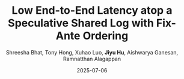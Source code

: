---
title: "Low End-to-End Latency atop a Speculative Shared Log with Fix-Ante Ordering"
collection: publications
link: https://dassl-uiuc.github.io/pdfs/papers/speclog.pdf
author:  "Shreesha Bhat,  Tony Hong,  Xuhao Luo,  **Jiyu Hu**,  Aishwarya Ganesan,  Ramnatthan Alagappan"
date: 2025-07-06
venue: "Proceedings of the 19th USENIX Conference on Operating Systems Design and Implementation, <b>OSDI '25</b>"
citation: ' Shreesha Bhat,  Tony Hong,  Xuhao Luo,  Jiyu Hu,  Aishwarya Ganesan,  Ramnatthan Alagappan, &quot;Low End-to-End Latency atop a Speculative Shared Log with Fix-Ante Ordering.&quot; Proceedings of the 19th USENIX Conference on Operating Systems Design and Implementation, OSDI &amp;apos;25, 2025.'
---